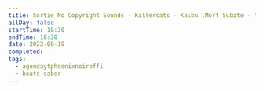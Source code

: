 ```yaml
---
title: Sortie No Copyright Sounds - Killercats - Kaibu (Mort Subite - Normal) sur Beat Saber
allDay: false
startTime: 18:30
endTime: 18:30
date: 2022-09-19
completed: 
tags:
  - agendaytphoenixnoiroffi
  - beats-saber
---
```

